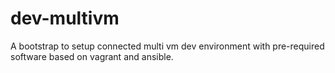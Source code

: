 # dev-multivm
A bootstrap to setup connected multi vm dev environment with pre-required software based on vagrant and ansible. 
